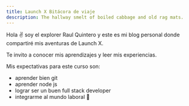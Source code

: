 ```yaml
---
title: Launch X Bitácora de viaje
description: The hallway smelt of boiled cabbage and old rag mats.
---
```


Hola ✌️  soy el explorer Raul Quintero y este es mi blog personal donde compartiré mis aventuras de Launch X.

Te invito a conocer mis aprendizajes y leer mis experiencias.


Mis expectativas para este curso son:

- aprender bien git
- aprender node js
- lograr ser un buen full stack developer
- integrarme al mundo laboral
🚀
